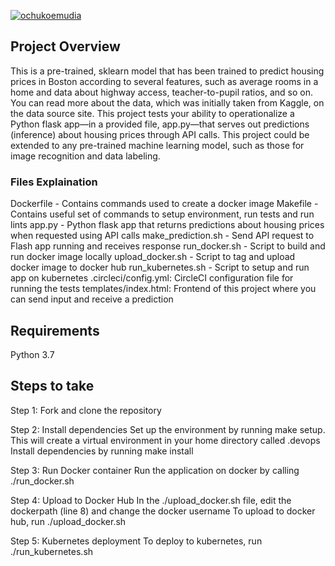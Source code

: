 [![ochukoemudia](https://circleci.com/gh/ochukoemudia/kubernetes_ml.svg?style=svg)](https://app.circleci.com/pipelines/github/ochukoemudia/kubernetes_ml?branch=master)

## Project Overview

This is a pre-trained, sklearn model that has been trained to predict housing prices in Boston according to several features, such as average rooms in a home and data about highway access, teacher-to-pupil ratios, and so on. You can read more about the data, which was initially taken from Kaggle, on the data source site. This project tests your ability to operationalize a Python flask app—in a provided file, app.py—that serves out predictions (inference) about housing prices through API calls. This project could be extended to any pre-trained machine learning model, such as those for image recognition and data labeling.

### Files Explaination

Dockerfile - Contains commands used to create a docker image
Makefile - Contains useful set of commands to setup environment, run tests and run lints
app.py - Python flask app that returns predictions about housing prices when requested using API calls
make_prediction.sh - Send API request to Flash app running and receives response
run_docker.sh - Script to build and run docker image locally
upload_docker.sh - Script to tag and upload docker image to docker hub
run_kubernetes.sh - Script to setup and run app on kubernetes
.circleci/config.yml: CircleCI configuration file for running the tests
templates/index.html: Frontend of this project where you can send input and receive a prediction

## Requirements
Python 3.7

## Steps to take

Step 1: Fork and clone the repository

Step 2: Install dependencies
  Set up the environment by running make setup. This will create a virtual environment in your home directory called .devops
  Install dependencies by running make install
  
Step 3: Run Docker container
  Run the application on docker by calling ./run_docker.sh

Step 4: Upload to Docker Hub
  In the ./upload_docker.sh file, edit the dockerpath (line 8) and change the docker username
  To upload to docker hub, run ./upload_docker.sh

Step 5: Kubernetes deployment
  To deploy to kubernetes, run ./run_kubernetes.sh
